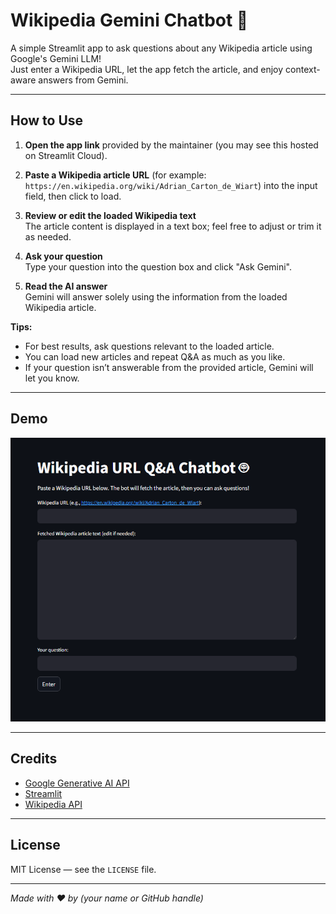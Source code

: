 # Wikipedia Gemini Chatbot 🤖

A simple Streamlit app to ask questions about any Wikipedia article using Google's Gemini LLM!  
Just enter a Wikipedia URL, let the app fetch the article, and enjoy context-aware answers from Gemini.

---

## How to Use

1. **Open the app link** provided by the maintainer (you may see this hosted on Streamlit Cloud).

2. **Paste a Wikipedia article URL** (for example: `https://en.wikipedia.org/wiki/Adrian_Carton_de_Wiart`) into the input field, then click to load.

3. **Review or edit the loaded Wikipedia text**  
   The article content is displayed in a text box; feel free to adjust or trim it as needed.

4. **Ask your question**  
   Type your question into the question box and click "Ask Gemini".

5. **Read the AI answer**  
   Gemini will answer solely using the information from the loaded Wikipedia article.

**Tips:**
- For best results, ask questions relevant to the loaded article.
- You can load new articles and repeat Q&A as much as you like.
- If your question isn’t answerable from the provided article, Gemini will let you know.

---

## Demo

![Wikipedia Chatbot Screenshot](screenshot.png)

---

## Credits

- [Google Generative AI API](https://ai.google.dev/)
- [Streamlit](https://streamlit.io/)
- [Wikipedia API](https://en.wikipedia.org/w/api.php)

---

## License

MIT License — see the `LICENSE` file.

---

*Made with ❤️ by (your name or GitHub handle)*
